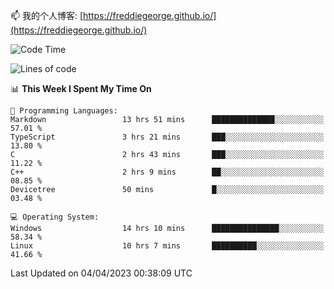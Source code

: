 

<!--
**FreddieGeorge/FreddieGeorge** is a ✨ _special_ ✨ repository because its `README.md` (this file) appears on your GitHub profile.

Here are some ideas to get you started:

- 🔭 I’m currently working on ...
- 🌱 I’m currently learning ...
- 👯 I’m looking to collaborate on ...
- 🤔 I’m looking for help with ...
- 💬 Ask me about ...
- 📫 How to reach me: ...
- 😄 Pronouns: ...
- ⚡ Fun fact: ...
-->


📫 我的个人博客: [https://freddiegeorge.github.io/](https://freddiegeorge.github.io/)


<!--START_SECTION:waka-->
![Code Time](http://img.shields.io/badge/Code%20Time-598%20hrs%203%20mins-blue)

![Lines of code](https://img.shields.io/badge/From%20Hello%20World%20I%27ve%20Written-1.4%20million%20lines%20of%20code-blue)

📊 **This Week I Spent My Time On** 

```text
💬 Programming Languages: 
Markdown                 13 hrs 51 mins      ██████████████░░░░░░░░░░░   57.01 % 
TypeScript               3 hrs 21 mins       ███░░░░░░░░░░░░░░░░░░░░░░   13.80 % 
C                        2 hrs 43 mins       ███░░░░░░░░░░░░░░░░░░░░░░   11.22 % 
C++                      2 hrs 9 mins        ██░░░░░░░░░░░░░░░░░░░░░░░   08.85 % 
Devicetree               50 mins             █░░░░░░░░░░░░░░░░░░░░░░░░   03.48 % 

💻 Operating System: 
Windows                  14 hrs 10 mins      ███████████████░░░░░░░░░░   58.34 % 
Linux                    10 hrs 7 mins       ██████████░░░░░░░░░░░░░░░   41.66 % 
```


 Last Updated on 04/04/2023 00:38:09 UTC
<!--END_SECTION:waka-->

